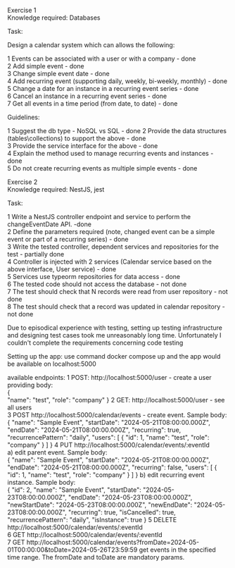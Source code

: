 Exercise 1  
Knowledge required: Databases  
  
Task:  
  
Design a calendar system which can allows the following:  
  
1 Events can be associated with a user or with a company - done  
2 Add simple event - done  
3 Change simple event date - done  
4 Add recurring event (supporting daily, weekly, bi-weekly, monthly) - done  
5 Change a date for an instance in a recurring event series - done  
6 Cancel an instance in a recurring event series - done  
7 Get all events in a time period (from date, to date) - done  

Guidelines:  
  
1 Suggest the db type - NoSQL vs SQL - done 
2 Provide the data structures (tables\collections) to support the above - done  
3 Provide the service interface for the above - done  
4 Explain the method used to manage recurring events and instances - done  
5 Do not create recurring events as multiple simple events - done  
  
Exercise 2  
Knowledge required: NestJS, jest   
  
Task:  
  
1 Write a NestJS controller endpoint and service to perform the changeEventDate API. -done  
2 Define the parameters required (note, changed event can be a simple event or part of a recurring series) - done  
3 Write the tested controller, dependent services and repositories for the test - partially done  
4 Controller is injected with 2 services (Calendar service based on the above interface, User service) - done  
5 Services use typeorm repositories for data access - done  
6 The tested code should not access the database - not done  
7 The test should check that N records were read from user repository  - not done  
8 The test should check that a record was updated in calendar repository - not done  

Due to episodical experience with testing, setting up testing infrastructure and designing test cases took me unreasonably
long time. Unfortunately I couldn't complete the requirements concerning code testing

Setting up the app:
use command docker compose up and the app would be available on localhost:5000

available endpoints: 
1 POST: http://localhost:5000/user - create a user providing body:  
{	
		"name": "test",
		"role": "company"
}
2 GET: http://localhost:5000/user - see all users  
3 POST http://localhost:5000/calendar/events - create event. Sample body:  
{
		"name": "Sample Event",
		"startDate": "2024-05-21T08:00:00.000Z",
		"endDate": "2024-05-21T08:00:00.000Z",
		"recurring": true,
		"recurrencePattern": "daily",
	"users": [
		{
			"id": 1,
			"name": "test",
			"role": "company"
		}
	]
}
4 PUT http://localhost:5000/calendar/events/:eventId  
a) edit parent event. Sample body:  
{
		"name": "Sample Event",
		"startDate": "2024-05-21T08:00:00.000Z",
		"endDate": "2024-05-21T08:00:00.000Z",
		"recurring": false,
	"users": [
		{
			"id": 1,
			"name": "test",
			"role": "company"
		}
	]
}
b) edit recurring event instance. Sample body:  
{
		"id": 2,
		"name": "Sample Event",
		"startDate": "2024-05-23T08:00:00.000Z",
		"endDate": "2024-05-23T08:00:00.000Z",
		"newStartDate": "2024-05-23T08:00:00.000Z",
		"newEndDate": "2024-05-23T08:00:00.000Z",
		"recurring": true,
		"isCancelled": true,
		"recurrencePattern": "daily",
		"isInstance": true
}
5 DELETE http://localhost:5000/calendar/events/:eventId  
6 GET http://localhost:5000/calendar/events/:eventId   
7 GET http://localhost:5000/calendar/events?fromDate=2024-05-01T00:00:00&toDate=2024-05-26T23:59:59 
get events in the specified time range. The fromDate and toDate are mandatory params.  
